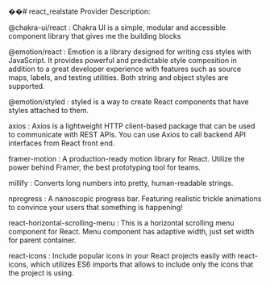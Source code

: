 ��#   r e a c t _ r e a l s t a t e 
 
 
Provider Description:

@chakra-ui/react :
Chakra UI is a simple, modular and accessible component library that gives me the building blocks

@emotion/react :
Emotion is a library designed for writing css styles with JavaScript. It provides powerful and predictable style composition in addition to a great developer experience with features such as source maps, labels, and testing utilities. Both string and object styles are supported.

@emotion/styled :
styled is a way to create React components that have styles attached to them.

axios :
Axios is a lightweight HTTP client-based package that can be used to communicate with REST APIs. You can use Axios to call backend API interfaces from React front end.

framer-motion :
A production-ready motion library for React. Utilize the power behind Framer, the best prototyping tool for teams.

millify :
Converts long numbers into pretty, human-readable strings.

nprogress :
A nanoscopic progress bar. Featuring realistic trickle animations to convince your users that something is happening!

react-horizontal-scrolling-menu :
This is a horizontal scrolling menu component for React. Menu component has adaptive width, just set width for parent container.

react-icons :
Include popular icons in your React projects easily with react-icons, which utilizes ES6 imports that allows to include only the icons that the project is using.
